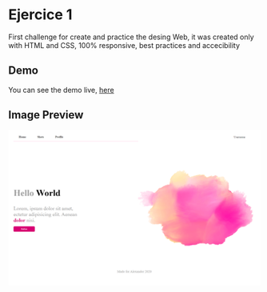 # Ejercice 1

First challenge for create and practice the desing Web, it was created only with HTML and CSS, 100% responsive, best practices and accecibility

## Demo

You can see the demo live, [here](https://darkmefisto9.github.io/ejercice1/index.html)

## Image Preview

![Image](/preview.png)
